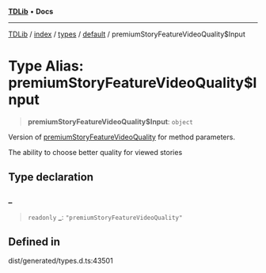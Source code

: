 [**TDLib**](../../../../../../README.md) • **Docs**

***

[TDLib](../../../../../../modules.md) / [index](../../../../../README.md) / [types](../../../README.md) / [default](../README.md) / premiumStoryFeatureVideoQuality$Input

# Type Alias: premiumStoryFeatureVideoQuality$Input

> **premiumStoryFeatureVideoQuality$Input**: `object`

Version of [premiumStoryFeatureVideoQuality](premiumStoryFeatureVideoQuality.md) for method parameters.

The ability to choose better quality for viewed stories

## Type declaration

### \_

> `readonly` **\_**: `"premiumStoryFeatureVideoQuality"`

## Defined in

dist/generated/types.d.ts:43501

